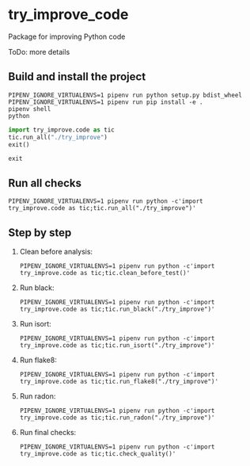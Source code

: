 # try_improve_code
Package for improving Python code

ToDo: more details

## Build and install the project
```shell
PIPENV_IGNORE_VIRTUALENVS=1 pipenv run python setup.py bdist_wheel
PIPENV_IGNORE_VIRTUALENVS=1 pipenv run pip install -e .
pipenv shell
python
```
```python
import try_improve.code as tic
tic.run_all("./try_improve")
exit()
```
```shell
exit
```


## Run all checks
```shell
PIPENV_IGNORE_VIRTUALENVS=1 pipenv run python -c'import try_improve.code as tic;tic.run_all("./try_improve")'
```

## Step by step

1. Clean before analysis:
    ```shell
    PIPENV_IGNORE_VIRTUALENVS=1 pipenv run python -c'import try_improve.code as tic;tic.clean_before_test()'
    ```
1. Run black:
    ```shell
    PIPENV_IGNORE_VIRTUALENVS=1 pipenv run python -c'import try_improve.code as tic;tic.run_black("./try_improve")'
    ```
1. Run isort:
    ```shell
    PIPENV_IGNORE_VIRTUALENVS=1 pipenv run python -c'import try_improve.code as tic;tic.run_isort("./try_improve")'
    ```
1. Run flake8:
    ```shell
    PIPENV_IGNORE_VIRTUALENVS=1 pipenv run python -c'import try_improve.code as tic;tic.run_flake8("./try_improve")'
    ```
1. Run radon:
    ```shell
    PIPENV_IGNORE_VIRTUALENVS=1 pipenv run python -c'import try_improve.code as tic;tic.run_radon("./try_improve")'
    ```
1. Run final checks:
    ```shell
    PIPENV_IGNORE_VIRTUALENVS=1 pipenv run python -c'import try_improve.code as tic;tic.check_quality()'
    ```
